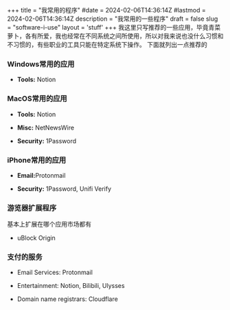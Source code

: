 +++
title = "我常用的程序"
#date = 2024-02-06T14:36:14Z
#lastmod = 2024-02-06T14:36:14Z
description = "我常用的一些程序"
draft = false
slug = "software-i-use"
layout = 'stuff'
+++
我这里只写推荐的一些应用，毕竟青菜萝卜，各有所爱，我也经常在不同系统之间所使用，所以对我来说也没什么习惯和不习惯的，有些职业的工具只能在特定系统下操作。
下面就列出一点推荐的
### Windows常用的应用
<ul class="compact">
<li><p><strong>Tools:</strong> Notion</p></li>

</ul>

### MacOS常用的应用
<ul class="compact">
<li><p><strong>Tools:</strong> Notion </p></li>
<li><p><strong>Misc:</strong> NetNewsWire</p></li>
<li><p><strong>Security:</strong> 1Password</p></li>
</ul>


### iPhone常用的应用
<ul class="compact">
<li><p><strong>Email:</strong>Protonmail</p>
<li><p><strong>Security:</strong> 1Password, Unifi Verify</p></li>
</ul>

### 游览器扩展程序
基本上扩展在哪个应用市场都有
<ul class="compact">
<li><p>uBlock Origin</p></li>
</ul>

### 支付的服务
<ul class="compact">
<li><p>Email Services: Protonmail</p></li>
<li><p>Entertainment: Notion, Bilibili, Ulysses</p></li>
<li><p>Domain name registrars: Cloudflare </p></li>

</ul>


